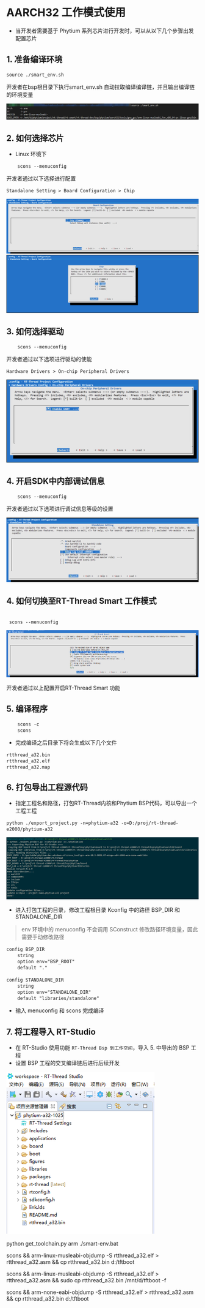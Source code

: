 # AARCH32 工作模式使用

- 当开发者需要基于 Phytium 系列芯片进行开发时，可以从以下几个步骤出发配置芯片

## 1. 准备编译环境

```shell
source ./smart_env.sh
```

开发者在bsp根目录下执行smart_env.sh 自动拉取编译编译链，并且输出编译链的环境变量

![1682476513459](figures/1682476513459.png)

## 2. 如何选择芯片

- Linux 环境下

```shell
    scons --menuconfig
```

开发者通过以下选择进行配置

```
Standalone Setting > Board Configuration > Chip 
```

![](./figures/chip_select.png)
![](./figures/phytium_cpu_select.png)

## 3. 如何选择驱动

```shell
    scons --menuconfig
```

开发者通过以下选项进行驱动的使能

```
Hardware Drivers > On-chip Peripheral Drivers
```

![](./figures/select_driver.png)

## 4. 开启SDK中内部调试信息

```shell
    scons --menuconfig
```

开发者通过以下选项进行调试信息等级的设置

![](./figures/select_debug_info.png)


## 4. 如何切换至RT-Thread Smart 工作模式

```shell

 scons --menuconfig

```

![1682477587050](figures/1682477587050.png)

开发者通过以上配置开启RT-Thread Smart 功能

## 5. 编译程序

```shell
    scons -c
    scons
```

- 完成编译之后目录下将会生成以下几个文件

```
rtthread_a32.bin
rtthread_a32.elf
rtthread_a32.map
```

## 6. 打包导出工程源代码

- 指定工程名和路径，打包RT-Thread内核和Phytium BSP代码，可以导出一个工程工程

```
python ./export_project.py -n=phytium-a32 -o=D:/proj/rt-thread-e2000/phytium-a32
```

![](./figures/export_project.png)

- 进入打包工程的目录，修改工程根目录 Kconfig 中的路径 BSP_DIR 和 STANDALONE_DIR

> env 环境中的 menuconfig 不会调用 SConstruct 修改路径环境变量，因此需要手动修改路径

```
config BSP_DIR
    string
    option env="BSP_ROOT"
    default "."

config STANDALONE_DIR
    string
    option env="STANDALONE_DIR"
    default "libraries/standalone"
```

- 输入 menuconfig 和 scons 完成编译

## 7. 将工程导入 RT-Studio

- 在 RT-Studio 使用功能 `RT-Thread Bsp 到工作空间`，导入 5. 中导出的 BSP 工程
- 设置 BSP 工程的交叉编译链后进行后续开发

![](./figures/import_project.png)

python get_toolchain.py arm
./smart-env.bat

scons && arm-linux-musleabi-objdump -S rtthread_a32.elf > rtthread_a32.asm && cp rtthread_a32.bin d:/tftboot

scons && arm-linux-musleabi-objdump -S rtthread_a32.elf > rtthread_a32.asm && sudo cp rtthread_a32.bin /mnt/d/tftboot -f

scons && arm-none-eabi-objdump -S rtthread_a32.elf > rtthread_a32.asm && cp rtthread_a32.bin d:/tftboot
